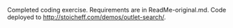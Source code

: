 Completed coding exercise. Requirements are in ReadMe-original.md.
Code deployed to http://stoicheff.com/demos/outlet-search/. 